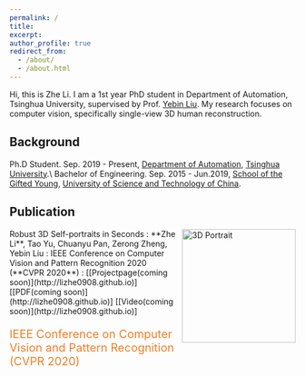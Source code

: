 ```yaml
---
permalink: /
title: 
excerpt: 
author_profile: true
redirect_from: 
  - /about/
  - /about.html
---
```


Hi, this is Zhe Li. I am a 1st year PhD student in Department of Automation, Tsinghua University, supervised by Prof. [Yebin Liu](http://www.liuyebin.com/). My research focuses on computer vision, specifically single-view 3D human reconstruction.

## Background

Ph.D Student. Sep. 2019 - Present, [Department of Automation](http://www.au.tsinghua.edu.cn/publish/auen/index.html), [Tsinghua University](https://www.tsinghua.edu.cn/publish/thu2018en/index.html).\\
Bachelor of Engineering. Sep. 2015 - Jun.2019, [School of the Gifted Young](http://en.scgy.ustc.edu.cn/), [University of Science and Technology of China](http://en.ustc.edu.cn/).

## Publication

<img align="right" src="https://lizhe0908.github.io/images/cvpr2020.jpg" alt="3D Portrait" style="width: 200px"/>
Robust 3D Self-portraits in Seconds
: **Zhe Li**, Tao Yu, Chuanyu Pan, Zerong Zheng, Yebin Liu
: IEEE Conference on Computer Vision and Pattern Recognition 2020 (**CVPR 2020**)
: [[Projectpage(coming soon)](http://lizhe0908.github.io)]  [[PDF(coming soon)](http://lizhe0908.github.io)]  [[Video(coming soon)](http://lizhe0908.github.io)]

<p style="color: #EF7F27;font-size: 20px">
    IEEE Conference on Computer Vision and Pattern Recognition (CVPR 2020)
</p>